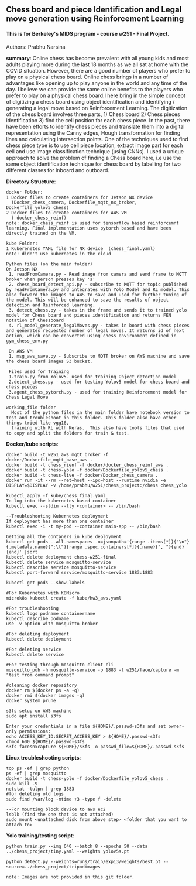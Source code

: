 ## Chess board and piece Identification and Legal move generation using Reinforcement Learning
#### This is for Berkeley's MIDS program - course w251 - Final Project.

Authors: Prabhu Narsina

<b>summary</b>: Online chess has become prevalent with all young kids and most adults playing more during the last 18 months as we all sat at home with the COVID situation. However, there are a good number of players who prefer to play on a physical chess board. Online chess brings in a number of advantages like opening up to play anyone in the world and any time of the day. I believe we can provide the same online benefits to the players who prefer to play on a physical chess board.I here bring in the simple concept of digitizing a chess board using object identification and identifying / generating a legal move based on Reinforcement Learning. The digitization of the chess board involves three parts, 1) Chess board  2) Chess pieces identification 3) find the cell position for each chess piece. In the past, there have been efforts to identify chess pieces and translate them into a digital representation using the Canny edges, Hough transformation for finding lines and calculating intersection points. One of the techniques used to find chess piece type is to use cell piece location, extract image part for each cell and use Image classification technique (using CNNs).  I used a unique approach to solve the problem of finding a Chess board here, i.e use the same object identification technique for chess board by labelling for two different classes for inboard and outboard.

<b>Directory Structure</b>:    
  
    docker Folder:  
    1 Docker files to create containers for Jetson NX device 
      (Docker_chess_camera, Dockerfile_mqtt_nx_broker, Dockerfile_yolov5_chess)  
    2 Docker files to create containers for AWS VM  
      ( docker_chess_reinf)  
    note: docker_chess_reinf is used for tensorflow based reinforcemnt learning. Final implementation uses pytorch based and have been directly trained on the VM.
    
    kube Folder:  
    1 Kuberenetes YAML file for NX device  (chess_final.yaml)
    note: didn't use kubernetes in the cloud

    Python files (on the main folder)
    On Jetson NX
     1. readFromCamera.py - Read image from camera and send frame to MQTT broker when person presses key 's'  
     2. chess_board_detect_api.py - subscribe to MQTT for topic published by readFromCamera.py and integrates with Yolo Model and RL model. This also forward the images to AWS to save and used for further tuning of the model. This will be enhanced to save the results of object detection and Reinforced learning.
     3. detect_chess.py - takes in the frame and sends it to trained yolo model for Chess board and pieces identification and returns FEN notation of Chessboard
     4. rl_model_generate_legalMoves.py - takes in board with chess pieces and generates requested number of legal moves. It returns id of next action, which can be converted using chess environment defined in gym_chess_env.py
             
     On AWS VM 
     1. msg_aws_save.py - Subscribe to MQTT broker on AWS machine and save the chess board images S3 bucket.
     
     Files used for Training
     1.train.py from Yolov5- used for training Object detection model 
     2.detect_chess.py - used for testing Yolov5 model for chess board and chess pieces
     3.agent_chess_pytorch.py - used for training Reinforcement model for Chess Legal Move
     
    working_file folder
      Most of the python files in the main folder have notebook version to test and troubleshoot in this folder. This folder also have other things tried like vgg16,  
      training with RL with Keras.  This also have tools files that used to copy and split the folders for train & test.
     
   
<b>Docker/kube scripts</b>:    
  
    docker build -t w251_aws_mqtt_broker -f docker/Dockerfile_mqtt_base_aws .  
    docker build -t chess_rienf -f docker/docker_chess_reinf_aws .  
    docker build -t chess-yolo -f docker/Dockerfile_yolov5_chess .  
    docker build -t chess-live -f docker/Docker_chess_camera .  
    docker run -it --rm --net=host --ipc=host --runtime nvidia -e DISPLAY=$DISPLAY -v /home/prabhu/w251/chess_project:/chess chess_yolo  

    kubectl apply -f kube/chess_final.yaml  
    To log into the kubernetes based container  
    kubectl exec --stdin --tty <container> -- /bin/bash  
    
    --Troubleshooting Kubernetes deployment  
    If deployment has more than one container  
    kubectl exec -i -t my-pod --container main-app -- /bin/bash  

    Getting all the contaners in kube deployment  
    kubectl get pods --all-namespaces -o=jsonpath='{range .items[*]}{"\n"}{.metadata.name}{":\t"}{range .spec.containers[*]}{.name}{", "}{end}{end}' |sort  
    kubectl delete deployment chess-w251-final  
    kubectl delete service mosquitto-service  
    kubectl describe service mosquitto-service  
    kubectl port-forward service/mosquitto-service 1883:1883  
 
    kubectl get pods --show-labels  

    #For Kubernetes with K8Micro
    microk8s kubectl create -f kube/hw3_aws.yaml

    #For troubleshooting
    kubectl logs podname containername
    kubectl describe podname
    use -v option with mosquitto broker

    #For deleting deployment
    kubectl delete deployment

    #For deleting service
    kubectl delete service

    #For testing through mosquitto client cli
    mosquitto_pub -h mosquitto-service -p 1883 -t w251/face/capture -m "test from command prompt"

    #cleaning docker repository
    docker rm $(docker ps -a -q)
    docker rmi $(docker images -q)
    docker system prune

    s3fs setup on AWS machine
    sudo apt install s3fs

    Enter your credentials in a file ${HOME}/.passwd-s3fs and set owner-only permissions:
    echo ACCESS_KEY_ID:SECRET_ACCESS_KEY > ${HOME}/.passwd-s3fs
    chmod 600 ${HOME}/.passwd-s3fs
    s3fs facesnxcapture ${HOME}/s3fs -o passwd_file=${HOME}/.passwd-s3fs

<b>Linux troubleshooting scripts</b>:    
  
    top ps -ef | grep python  
    ps -ef | grep mosquitto   
    docker build -t chess-yolo -f docker/Dockerfile_yolov5_chess .
    sudo kill -9  
    netstat -tulpn | grep 1883  
    #for deleting old logs  
    sudo find /var/log -mtime +3 -type f -delete  
    
    --For mounting block device to aws ec2
    lsblk (find the one that is not attached)
    sudo mount <unattached disk from above step> <folder that you want to attach to>
   
  <b>Yolo training/testing script</b>:   
    
     
    python train.py --img 640 --batch 8 --epochs 50 --data ../chess_project/tiny.yaml --weights yolov5s.pt
 
    python detect.py --weights=runs/train/exp13/weights/best.pt --source=../chess_project/tripodimages

    note: Images are not provided in this git folder. 








